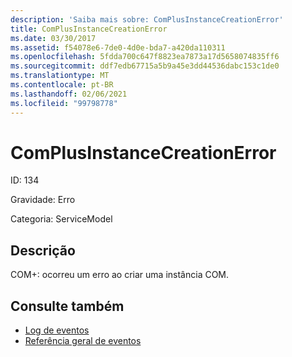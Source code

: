 ```yaml
---
description: 'Saiba mais sobre: ComPlusInstanceCreationError'
title: ComPlusInstanceCreationError
ms.date: 03/30/2017
ms.assetid: f54078e6-7de0-4d0e-bda7-a420da110311
ms.openlocfilehash: 5fdda700c647f8823ea7873a17d5658074835ff6
ms.sourcegitcommit: ddf7edb67715a5b9a45e3dd44536dabc153c1de0
ms.translationtype: MT
ms.contentlocale: pt-BR
ms.lasthandoff: 02/06/2021
ms.locfileid: "99798778"
---
```

# <a name="complusinstancecreationerror"></a>ComPlusInstanceCreationError

ID: 134  
  
 Gravidade: Erro  
  
 Categoria: ServiceModel  
  
## <a name="description"></a>Descrição  

 COM+: ocorreu um erro ao criar uma instância COM.  
  
## <a name="see-also"></a>Consulte também

- [Log de eventos](index.md)
- [Referência geral de eventos](events-general-reference.md)
